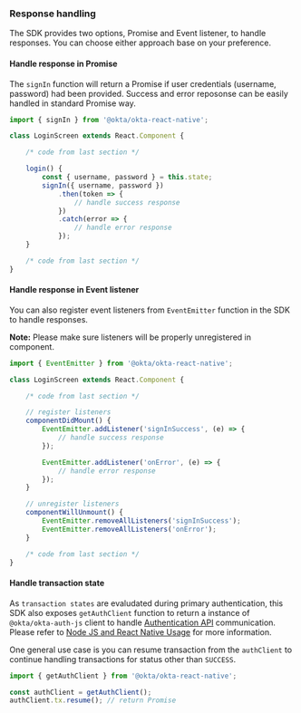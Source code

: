 ### Response handling

The SDK provides two options, Promise and Event listener, to handle responses. You can choose either approach base on your preference.

#### Handle response in Promise

The `signIn` function will return a Promise if user credentials (username, password) had been provided. Success and error reposonse can be easily handled in standard Promise way.

```javascript
import { signIn } from '@okta/okta-react-native';

class LoginScreen extends React.Component {

    /* code from last section */

    login() {
        const { username, password } = this.state;
        signIn({ username, password })
            .then(token => {
                // handle success response
            })
            .catch(error => {
                // handle error response
            });
    }

    /* code from last section */
}
```

#### Handle response in Event listener

You can also register event listeners from `EventEmitter` function in the SDK to handle responses. 

**Note:** Please make sure listeners will be properly unregistered in component.

```javascript
import { EventEmitter } from '@okta/okta-react-native';

class LoginScreen extends React.Component {

    /* code from last section */

    // register listeners
    componentDidMount() {
        EventEmitter.addListener('signInSuccess', (e) => {
            // handle success response
        });

        EventEmitter.addListener('onError', (e) => {
            // handle error response
        });
    }

    // unregister listeners
    componentWillUnmount() {
        EventEmitter.removeAllListeners('signInSuccess');
        EventEmitter.removeAllListeners('onError');
    }

    /* code from last section */
}
```

#### Handle transaction state

As `transaction states` are evaludated during primary authentication, this SDK also exposes `getAuthClient` function to return a instance of `@okta/okta-auth-js` client to handle [Authentication API](https://developer.okta.com/docs/reference/api/authn/) communication. Please refer to [Node JS and React Native Usage](https://github.com/okta/okta-auth-js#node-js-and-react-native-usage) for more information.

One general use case is you can resume transaction from the `authClient` to continue handling transactions for status other than `SUCCESS`.

```javascript
import { getAuthClient } from '@okta/okta-react-native';

const authClient = getAuthClient();
authClient.tx.resume(); // return Promise
```

